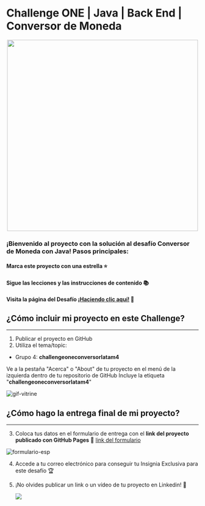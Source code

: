 #  Challenge ONE | Java | Back End | Conversor de Moneda

<p align="center" >
     <img width="500" heigth="300" src="https://user-images.githubusercontent.com/91544872/163816727-d48d3cdc-1cd8-445a-8b1c-90ed35431805.png">
</p>

### ¡Bienvenido al proyecto con la solución al desafío Conversor de Moneda con Java! Pasos principales:

#### Marca este proyecto con una estrella ⭐
#### Sigue las lecciones y las instrucciones de contenido 📚
#### Visita la página del Desafío [¡Haciendo clic aquí!](https://www.aluracursos.com/challenges/oracle-one-back-end/conversordemoneda) 📃

## ¿Cómo incluir mi proyecto en este Challenge?
---

1) Publicar el proyecto en GitHub
2) Utiliza el tema/topic:

 - Grupo 4: **challengeoneconversorlatam4**

Ve a la pestaña "Acerca" o "About" de tu proyecto en el menú de la izquierda dentro de tu repositorio de GitHub
Incluye la etiqueta "**challengeoneconversorlatam4**"

![gif-vitrine](https://user-images.githubusercontent.com/91544872/153601047-62aee6cb-e3cf-42b3-92c3-7130c996113f.gif)

## ¿Cómo hago la entrega final de mi proyecto?
---

3) Coloca tus datos en el formulario de entrega con el **link del proyecto publicado con GitHub Pages**
🔹 [link del formulario](https://lp.alura.com.br/alura-latam-entrega-challenge-one-esp-back-end)

![formulario-esp](https://user-images.githubusercontent.com/91544872/218745016-7d4582b1-0a7a-4501-a2a5-2b57da523635.png)

4) Accede a tu correo electrónico para conseguir tu Insignia Exclusiva para este desafío 🏆
5) ¡No olvides publicar un link o un vídeo de tu proyecto en Linkedin! 🏁

     <a href="https://www.linkedin.com/company/alura-latam/mycompany/" target="_blank"><img src="https://img.shields.io/badge/-LinkedIn-%230077B5?style=for-the-badge&logo=linkedin&logoColor=white" target="_blank"></a>
